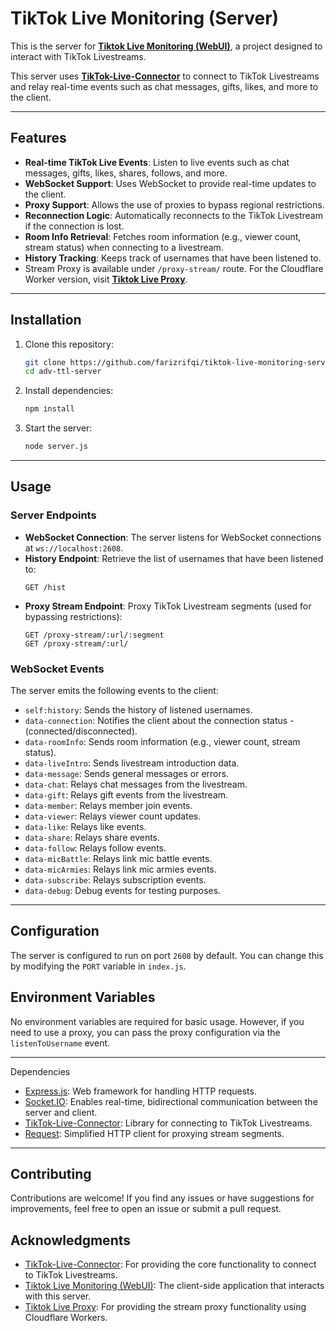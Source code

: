 # TikTok Live Monitoring (Server)

This is the server for **[Tiktok Live Monitoring (WebUI)](https://github.com/farizrifqi/tiktok-live-monitoring-webui)**, a project designed to interact with TikTok Livestreams.

This server uses **[TikTok-Live-Connector](https://github.com/zerodytrash/TikTok-Live-Connector/)** to connect to TikTok Livestreams and relay real-time events such as chat messages, gifts, likes, and more to the client.

---

## Features

-   **Real-time TikTok Live Events**: Listen to live events such as chat messages, gifts, likes, shares, follows, and more.
-   **WebSocket Support**: Uses WebSocket to provide real-time updates to the client.
-   **Proxy Support**: Allows the use of proxies to bypass regional restrictions.
-   **Reconnection Logic**: Automatically reconnects to the TikTok Livestream if the connection is lost.
-   **Room Info Retrieval**: Fetches room information (e.g., viewer count, stream status) when connecting to a livestream.
-   **History Tracking**: Keeps track of usernames that have been listened to.
-   Stream Proxy is available under `/proxy-stream/` route. For the Cloudflare Worker version, visit **[Tiktok Live Proxy](https://github.com/farizrifqi/tiktok-live-proxy)**.

---

## Installation

1. Clone this repository:
    ```bash
    git clone https://github.com/farizrifqi/tiktok-live-monitoring-server.git
    cd adv-ttl-server
    ```
2. Install dependencies:
    ```bash
    npm install
    ```
3. Start the server:
    ```bash
    node server.js
    ```

---

## Usage

### Server Endpoints

-   **WebSocket Connection**: The server listens for WebSocket connections at `ws://localhost:2608`.
-   **History Endpoint**: Retrieve the list of usernames that have been listened to:
    ```
    GET /hist
    ```
-   **Proxy Stream Endpoint**: Proxy TikTok Livestream segments (used for bypassing restrictions):
    ```
    GET /proxy-stream/:url/:segment
    GET /proxy-stream/:url/
    ```

### WebSocket Events

The server emits the following events to the client:

-   `self:history`: Sends the history of listened usernames.
-   `data-connection`: Notifies the client about the connection status - (connected/disconnected).
-   `data-roomInfo`: Sends room information (e.g., viewer count, stream status).
-   `data-liveIntro`: Sends livestream introduction data.
-   `data-message`: Sends general messages or errors.
-   `data-chat`: Relays chat messages from the livestream.
-   `data-gift`: Relays gift events from the livestream.
-   `data-member`: Relays member join events.
-   `data-viewer`: Relays viewer count updates.
-   `data-like`: Relays like events.
-   `data-share`: Relays share events.
-   `data-follow`: Relays follow events.
-   `data-micBattle`: Relays link mic battle events.
-   `data-micArmies`: Relays link mic armies events.
-   `data-subscribe`: Relays subscription events.
-   `data-debug`: Debug events for testing purposes.

---

## Configuration

The server is configured to run on port `2608` by default. You can change this by modifying the `PORT` variable in `index.js`.

## Environment Variables

No environment variables are required for basic usage. However, if you need to use a proxy, you can pass the proxy configuration via the `listenToUsername` event.

---

Dependencies

-   [Express.js](https://expressjs.com/): Web framework for handling HTTP requests.
-   [Socket.IO](https://socket.io/): Enables real-time, bidirectional communication between the server and client.
-   [TikTok-Live-Connector](https://github.com/zerodytrash/TikTok-Live-Connector/): Library for connecting to TikTok Livestreams.
-   [Request](https://github.com/request/request): Simplified HTTP client for proxying stream segments.

---

## Contributing

Contributions are welcome! If you find any issues or have suggestions for improvements, feel free to open an issue or submit a pull request.

## Acknowledgments

-   [TikTok-Live-Connector](https://github.com/zerodytrash/TikTok-Live-Connector/): For providing the core functionality to connect to TikTok Livestreams.
-   [Tiktok Live Monitoring (WebUI)](https://github.com/farizrifqi/tiktok-live-monitoring-webui): The client-side application that interacts with this server.
-   [Tiktok Live Proxy](https://github.com/farizrifqi/tiktok-live-proxy): For providing the stream proxy functionality using Cloudflare Workers.
